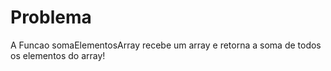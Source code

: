 # Problema

A Funcao somaElementosArray recebe um array e retorna a soma de todos os elementos do array!
